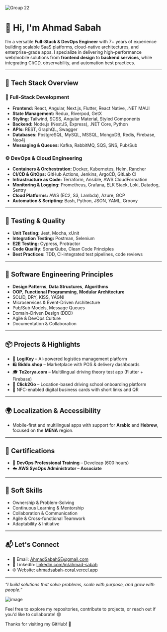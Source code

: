 
![Group 22](https://github.com/user-attachments/assets/d4e6ccbc-112c-497d-81ac-af1ea3464f2f)
# 👋 Hi, I'm Ahmad Sabah

I’m a versatile **Full-Stack & DevOps Engineer** with 7+ years of experience building scalable SaaS platforms, cloud-native architectures, and enterprise-grade apps. I specialize in delivering high-performance web/mobile solutions from **frontend design** to **backend services**, while integrating CI/CD, observability, and automation best practices.

---

## 🚀 Tech Stack Overview

### 🧱 Full-Stack Development
- **Frontend:** React, Angular, Next.js, Flutter, React Native, .NET MAUI  
- **State Management:** Redux, Riverpod, GetX  
- **Styling:** Tailwind, SCSS, Angular Material, Styled Components  
- **Backend:** Node.js (NestJS, Express), .NET Core, Python  
- **APIs:** REST, GraphQL, Swagger  
- **Databases:** PostgreSQL, MySQL, MSSQL, MongoDB, Redis, Firebase, Neo4j  
- **Messaging & Queues:** Kafka, RabbitMQ, SQS, SNS, Pub/Sub  

### ⚙️ DevOps & Cloud Engineering
- **Containers & Orchestration:** Docker, Kubernetes, Helm, Rancher  
- **CI/CD & GitOps:** GitHub Actions, Jenkins, ArgoCD, GitLab CI  
- **Infrastructure as Code:** Terraform, Ansible, AWS CloudFormation  
- **Monitoring & Logging:** Prometheus, Grafana, ELK Stack, Loki, Datadog, Sentry  
- **Cloud Platforms:** AWS (EC2, S3, Lambda), Azure, GCP  
- **Automation & Scripting:** Bash, Python, JSON, YAML, Groovy  

---

## 🧪 Testing & Quality
- **Unit Testing:** Jest, Mocha, xUnit  
- **Integration Testing:** Postman, Selenium  
- **E2E Testing:** Cypress, Protractor  
- **Code Quality:** SonarQube, Clean Code Principles  
- **Best Practices:** TDD, CI-integrated test pipelines, code reviews  

---

## 🧠 Software Engineering Principles
- **Design Patterns**, **Data Structures**, **Algorithms**  
- **OOP**, **Functional Programming**, **Modular Architecture**  
- SOLID, DRY, KISS, YAGNI  
- Microservices & Event-Driven Architecture  
- Pub/Sub Models, Message Queues  
- Domain-Driven Design (DDD)  
- Agile & DevOps Culture  
- Documentation & Collaboration  

---

## 📦 Projects & Highlights
- 🚚 **LogiKey** – AI-powered logistics management platform  
- 🛍 **Biddo.shop** – Marketplace with POS & delivery dashboards  
- 🎓 **Te2orya.com** – Multilingual driving theory test app (Flutter + Firebase)  
- 🚗 **Click2Go** – Location-based driving school onboarding platform  
- 📇 NFC-enabled digital business cards with short links and QR  

---

## 🌍 Localization & Accessibility
- Mobile-first and multilingual apps with support for **Arabic** and **Hebrew**, focused on the **MENA** region.  

---

## 🧾 Certifications
- 🏅 **DevOps Professional Training** – Develeap (600 hours)  
- ☁️ **AWS SysOps Administrator – Associate**  

---

## 🤝 Soft Skills
- Ownership & Problem-Solving  
- Continuous Learning & Mentorship  
- Collaboration & Communication  
- Agile & Cross-functional Teamwork  
- Adaptability & Initiative  

---

## 📬 Let's Connect

- 📧 Email: [AhmadSabahSE@gmail.com](mailto:AhmadSabahSE@gmail.com)  
- 💼 LinkedIn: [linkedin.com/in/ahmad-sabah](https://linkedin.com/in/ahmad-sabah)  
- 🌐 Website: [ahmadsabah-coral.vercel.app](https://ahmadsabah-coral.vercel.app)  

---

_“I build solutions that solve problems, scale with purpose, and grow with people.”_


![image](https://github.com/user-attachments/assets/c54f79cc-968e-4190-8e4f-368e147733cc)


Feel free to explore my repositories, contribute to projects, or reach out if you'd like to collaborate! 😄

Thanks for visiting my GitHub! 🚀
